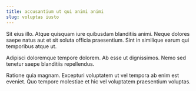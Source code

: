 ```yaml
---
title: accusantium ut qui animi animi
slug: voluptas iusto
---
```


Sit eius illo. Atque quisquam iure quibusdam blanditiis animi. Neque dolores saepe natus aut et sit soluta officia praesentium. Sint in similique earum qui temporibus atque ut.

Adipisci doloremque tempore dolorem. Ab esse ut dignissimos. Nemo sed tenetur saepe blanditiis repellendus.

Ratione quia magnam. Excepturi voluptatem ut vel tempora ab enim est eveniet. Quo tempore molestiae et hic vel voluptatem praesentium voluptas.
